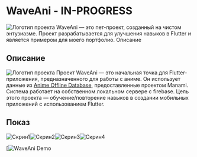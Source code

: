 <h1><span style="color:сoral">WaveAni - IN-PROGRESS</span></h1>

![Логотип проекта](https://github.com/XaviaFlutter/AnimeApp_flutter/blob/master/assets/images/logo_anime.png?raw=true)
WaveAni — это пет-проект, созданный на чистом энтузиазме. Проект разрабатывается для улучшения навыков в Flutter и является примером для моего портфолио.
Описание

## Описание 
![Логотип проекта](https://github.com/XaviaFlutter/AnimeApp_flutter/blob/master/assets/images/logo_anime.png?raw=true)
Проект WaveAni — это начальная точка для Flutter-приложения, предназначенного для работы с аниме. Он использует данные из [Anime Offline Database](https://github.com/manami-project/anime-offline-database), предоставленные проектом Manami. Система работает на собственном локальном сервере с firebase. 
Цель этого проекта — обучение/повторение навыков в создании мобильных приложений с использованием Flutter.

## Показ
![Скрин1](https://github.com/XaviaFlutter/AnimeApp_flutter/blob/master/assets/screenshots/screenshot1.jpg?raw=true)![Скрин2](https://github.com/XaviaFlutter/AnimeApp_flutter/blob/master/assets/screenshots/screenshot2.jpg)![Скрин3](https://github.com/XaviaFlutter/AnimeApp_flutter/blob/master/assets/screenshots/screenshot4.jpg?raw=true)![Скрин4](https://github.com/XaviaFlutter/AnimeApp_flutter/blob/master/assets/screenshots/screenshot3.jpg?raw=true)

[![WaveAni Demo](https://youtube.com/shorts/z4cFByrSySg?si=WNpnYY7Nn_uCnOxs)

